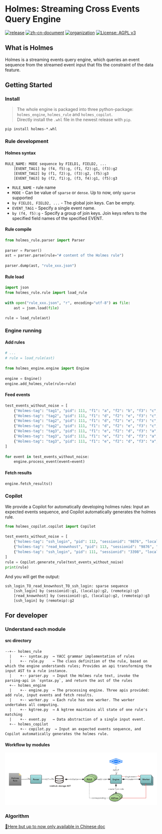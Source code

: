 # Holmes: Streaming Cross Events Query Engine

[![release](https://img.shields.io/badge/Latest_release-v1.3.0_alpha-red.svg)](https://github.com/Amber-Security/X-EQL/releases/tag/v1.3.0-alpha)
[![zh-cn-document](https://img.shields.io/badge/Document-Chinese_version-green.svg)](./README.zh-cn.md)
[![organization](https://img.shields.io/badge/Organization-Amber_Security-yellow.svg)](https://github.com/Amber-Security)
[![License: AGPL v3](https://img.shields.io/badge/License-AGPL%20v3-blue.svg)](https://www.gnu.org/licenses/agpl-3.0)

## What is Holmes

Holmes is a streaming events query engine, which queries an event sequence from the streamed event input that fits the constraint of the data feature.

## Getting Started

### Install

> The whole engine is packaged into three python-package: `holmes_engine`, `holmes_rule` and `holmes_copilot`. <br>Directly install the `.whl` file in the newest release with `pip`.

```
pip install holmes-*.whl
```

### Rule development

#### Holmes syntax

```
RULE_NAME: MODE sequence by FIELD1, FIELD2, ...
    [EVENT_TAG1] by (f4, f5):g, (f1, f2):g1, (f3):g2
    [EVENT_TAG2] by (f1, f2):g, (f3):g2, (f5):g3
    [EVENT_TAG3] by (f2, f1):g, (f3, f4):g1, (f5):g3
```

* `RULE_NAME` - rule name
* `MODE` - Can be value of `sparse` or `dense`. Up to now, only `sparse` supported
* `by FIELD1, FIELD2, ...` - The global join keys. Can be empty.
* `EVENT_TAG1` - Specify a single event name.
* `by (f4, f5):g` - Specify a group of join keys. Join keys refers to the specified field names of the specified EVENT.


#### Rule compile

```Python
from holmes_rule.parser import Parser

parser = Parser()
ast = parser.parse(rule="# content of the Holmes rule")

parser.dump(ast, "rule_xxx.json")
```

#### Rule load

```Python
import json
from holmes_rule.rule import load_rule

with open("rule_xxx.json", "r", encoding="utf-8") as file:
    ast = json.load(file)

rule = load_rule(ast)
```

### Engine running

#### Add rules

```Python
# ...
# rule = load_rule(ast)

from holmes_engine.engine import Engine

engine = Engine()
engine.add_holmes_rule(rule=rule)
```

#### Feed events

```Python
test_events_without_noise = [
    {"Holmes-tag": "tag1", "pid": 111, "f1": "a", "f2": "b", "f3": "c", "f4": "d", "f5": "e", "time": 1},
    {"Holmes-tag": "tag2", "pid": 111, "f1": "d", "f2": "e", "f3": "c", "f4": " ", "f5": "x", "time": 10},
    {"Holmes-tag": "tag2", "pid": 111, "f1": "d", "f2": "e", "f3": "c", "f4": " ", "f5": "y", "time": 11},
    {"Holmes-tag": "tag2", "pid": 111, "f1": "d", "f2": "e", "f3": "c", "f4": " ", "f5": "x", "time": 12},
    {"Holmes-tag": "tag3", "pid": 111, "f1": "e", "f2": "d", "f3": "a", "f4": "b", "f5": "y", "time": 20},
    {"Holmes-tag": "tag3", "pid": 111, "f1": "e", "f2": "d", "f3": "a", "f4": "b", "f5": "x", "time": 21},
    {"Holmes-tag": "tag3", "pid": 111, "f1": "e", "f2": "d", "f3": "a", "f4": "b", "f5": "y", "time": 22},
]

for event in test_events_without_noise:
    engine.process_event(event=event)
```

#### Fetch results

```Python
engine.fetch_results()
```
### Copilot

We provide a Copilot for automatically developing holmes rules: Input an expected events sequence, and Copilot automatically generates the holmes rule.

```Python
from holmes_copilot.copilot import Copilot

test_events_without_noise = [
    {"holmes-tag": "ssh_login", "pid": 112, "sessionid": "9876", "localip": "10.2.3.4", "remoteip": "10.2.3.9", "f4": " ", "f5": "x", "time": 10},
    {"holmes-tag": "read_knownhost", "pid": 113, "sessionid": "9876", "localip": "10.2.3.4", "remoteip": "10.2.3.9", "f4": "-", "f5": "z", "time": 12},
    {"holmes-tag": "ssh_login", "pid": 111, "sessionid": "3398", "localip": "10.2.3.5", "remoteip": "10.2.3.4", "f4": "b", "f5": "y", "time": 22},
]
rule = Copilot.generate_rule(test_events_without_noise)
print(rule)
```
And you will get the output:
```
ssh_login_TO_read_knownhost_TO_ssh_login: sparse sequence 
    [ssh_login] by (sessionid):g1, (localip):g2, (remoteip):g3
    [read_knownhost] by (sessionid):g1, (localip):g2, (remoteip):g3
    [ssh_login] by (remoteip):g2
```

## For developer

### Understand each module

#### src directory

```
·-+-· holmes_rule
  |    +-· syntax.py  → YACC grammar implementation of rules
  |    +-· rule.py    → The class definition of the rule, based on which the engine understands rules; Provides an api transforming the input AST to a rule instance.
  |    +-· parser.py  → Input the Holmes rule text, invoke the parsing-api in `syntax.py`, and return the ast of the rules
  +-- holmes_engine
  |    +-· engine.py  → The processing engine. Three apis provided: add rule, input events and fetch results.
  |    +-· worker.py  → Each rule has one worker. The worker undertakes all computing.
  |    +-· kgtree.py  → A kgtree maintains all state of one rule's matching
  |    +-· event.py   → Data abstraction of a single input event.
  +-- holmes_copilot
       +-· copilot.py  → Input an expected events sequence, and Copilot automatically generates the holmes rule.
```

#### Workflow by modules

![workflow](./doc/workflow.png)

### Algorithm

[📑Here but up to now only available in Chinese doc](https://github.com/Amber-Security/X-EQL/blob/main/README.zh-cn.md#%E7%AE%97%E6%B3%95%E7%90%86%E8%A7%A3)
